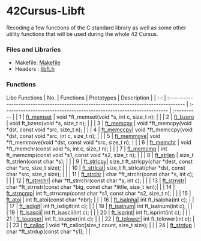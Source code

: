 # 42Cursus-Libft
Recoding a few functions of the C standard library as well as some other utility functions that will be used during the whole 42 Cursus.

### Files and Libraries
- Makefile: [Makefile](https://github.com/kaizhelim/42Cursus-Libft/blob/main/libft/README.md)
- Headers : [libft.h](https://github.com/kaizhelim/42Cursus-Libft/blob/main/libft/README.md)

### Functions

Libc Functions
| No. | Functions                                                                             | Prototypes                                                            | Description |
| :-: | :------------------------------------------------------------------------------------ | :-------------------------------------------------------------------- | :---------- |
|  1  | [ft_memset](https://github.com/kaizhelim/42Cursus-Libft/blob/main/libft/ft_memset.c)  | void \*ft_memset(void \*s, int c, size_t n);                          |      |
|  2  | [ft_bzero](https://github.com/kaizhelim/42Cursus-Libft/blob/main/libft/ft_bzero.c)    | void ft_bzero(void \*s, size_t n);                                    |      |
|  3  | [ft_memcpy](https://github.com/kaizhelim/42Cursus-Libft/blob/main/libft/ft_memcpy.c)  | void \*ft_memcpy(void \*dst, const void \*src, size_t n);             |      |
|  4  | [ft_memccpy](https://github.com/kaizhelim/42Cursus-Libft/blob/main/libft/ft_memccpy.c)| void \*ft_memccpy(void \*dst, const void \*src, int c, size_t n);     |      |
|  5  | [ft_memmove](https://github.com/kaizhelim/42Cursus-Libft/blob/main/libft/ft_memmove.c)| void \*ft_memmove(void \*dst, const void \*src, size_t n);            |      |
|  6  | [ft_memchr](https://github.com/kaizhelim/42Cursus-Libft/blob/main/libft/ft_memchr.c)  | void \*ft_memchr(const void \*s, int c, size_t n);                    |      |
|  7  | [ft_memcmp](https://github.com/kaizhelim/42Cursus-Libft/blob/main/libft/ft_memcmp.c)  | int	ft_memcmp(const void \*s1, const void \*s2, size_t n);            |      |
|  8  | [ft_strlen](https://github.com/kaizhelim/42Cursus-Libft/blob/main/libft/ft_strlen.c)  | size_t	ft_strlen(const char \*s);                                    |      |
|  9  | [ft_strlcpy](https://github.com/kaizhelim/42Cursus-Libft/blob/main/libft/ft_strlcpy.c)| size_t	ft_strlcpy(char \*dest, const char \*src, size_t size);       |      |
|  10 | [ft_strlcat](https://github.com/kaizhelim/42Cursus-Libft/blob/main/libft/ft_strlcat.c)| size_t	ft_strlcat(char \*dst, const char \*src, size_t size);        |      |
|  11 | [ft_strchr](https://github.com/kaizhelim/42Cursus-Libft/blob/main/libft/ft_strchr.c)  | char	\*ft_strchr(const char \*s, int c);                             |      |
|  12 | [ft_strrchr](https://github.com/kaizhelim/42Cursus-Libft/blob/main/libft/ft_strrchr.c)| char	\*ft_strrchr(const char \*s, int c);                            |      |
|  13 | [ft_strnstr](https://github.com/kaizhelim/42Cursus-Libft/blob/main/libft/ft_strnstr.c)| char	\*ft_strnstr(const char \*big, const char \*little, size_t len);|      |
|  14 | [ft_strncmp](https://github.com/kaizhelim/42Cursus-Libft/blob/main/libft/ft_strncmp.c)| int		ft_strncmp(const char \*s1, const char \*s2, size_t n);         |      |
|  15 | [ft_atoi](https://github.com/kaizhelim/42Cursus-Libft/blob/main/libft/ft_atoi.c)      | int		ft_atoi(const char \*nbr);                                      |      |
|  16 | [ft_isalpha](https://github.com/kaizhelim/42Cursus-Libft/blob/main/libft/ft_isalpha.c)| int		ft_isalpha(int c);                                              |      |
|  17 | [ft_isdigit](https://github.com/kaizhelim/42Cursus-Libft/blob/main/libft/ft_isdigit.c)| int		ft_isdigit(int c);                                              |      |
|  18 | [ft_isalnum](https://github.com/kaizhelim/42Cursus-Libft/blob/main/libft/ft_isalnum.c)| int		ft_isalnum(int c);                                              |      |
|  19 | [ft_isascii](https://github.com/kaizhelim/42Cursus-Libft/blob/main/libft/ft_isascii.c)| int		ft_isascii(int c);                                              |      |
|  20 | [ft_isprint](https://github.com/kaizhelim/42Cursus-Libft/blob/main/libft/ft_isprint.c)| int		ft_isprint(int c);                                              |      |
|  21 | [ft_toupper](https://github.com/kaizhelim/42Cursus-Libft/blob/main/libft/ft_toupper.c)| int		ft_toupper(int c);                                              |      |
|  22 | [ft_tolower](https://github.com/kaizhelim/42Cursus-Libft/blob/main/libft/ft_tolower.c)| int		ft_tolower(int c);                                              |      |
|  23 | [ft_calloc](https://github.com/kaizhelim/42Cursus-Libft/blob/main/libft/ft_calloc.c)  | void	\*ft_calloc(size_t count, size_t size);                         |      |
|  24 | [ft_strdup](https://github.com/kaizhelim/42Cursus-Libft/blob/main/libft/ft_strdup.c)  | char	\*ft_strdup(const char \*s1);                                   |      |


